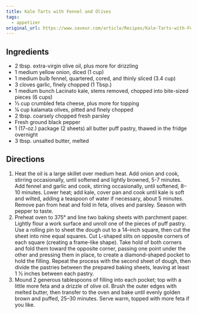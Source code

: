 ```yaml
---
title: Kale Tarts with Fennel and Olives
tags:
  - appetizer
original_url: https://www.saveur.com/article/Recipes/Kale-Tarts-with-Fennel-and-Olives/
---
```


## Ingredients

* 2 tbsp. extra-virgin olive oil, plus more for drizzling
* 1 medium yellow onion, diced (1 cup)
* 1 medium bulb fennel, quartered, cored, and thinly sliced (3.4 cup)
* 3 cloves garlic, finely chopped (1 Tbsp.)
* 1 medium bunch Lacinato kale, stems removed, chopped into bite-sized pieces (6 cups)
* 1⁄3 cup crumbled feta cheese, plus more for topping
* 1⁄4 cup kalamata olives, pitted and finely chopped
* 2 tbsp. coarsely chopped fresh parsley
* Fresh ground black pepper
* 1 (17-oz.) package (2 sheets) all butter puff pastry, thawed in the fridge overnight
* 3 tbsp. unsalted butter, melted

## Directions

1. Heat the oil is a large skillet over medium heat. Add onion and cook, stirring occasionally, until softened and lightly browned, 5-7 minutes. Add fennel and garlic and cook, stirring occasionally, until softened, 8–10 minutes. Lower heat; add kale, cover pan and cook until kale is soft and wilted, adding a teaspoon of water if necessary, about 5 minutes. Remove pan from heat and fold in feta, olives and parsley. Season with pepper to taste.
1. Preheat oven to 375° and line two baking sheets with parchment paper. Lightly flour a work surface and unroll one of the pieces of puff pastry. Use a rolling pin to sheet the dough out to a 14–inch square, then cut the sheet into nine equal squares. Cut L-shaped slits on opposite corners of each square (creating a frame-like shape). Take hold of both corners and fold them toward the opposite corner, passing one point under the other and pressing them in place, to create a diamond-shaped pocket to hold the filling. Repeat the process with the second sheet of dough, then divide the pastries between the prepared baking sheets, leaving at least 1 1⁄2 inches between each pastry.
1. Mound 2 generous tablespoons of filling into each pocket; top with a little more feta and a drizzle of olive oil. Brush the outer edges with melted butter, then transfer to the oven and bake until evenly golden brown and puffed, 25–30 minutes. Serve warm, topped with more feta if you like.